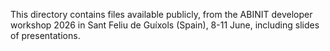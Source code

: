 This directory contains files available publicly, from the ABINIT developer workshop 2026 in Sant Feliu de Guíxols (Spain), 8-11 June, including slides of presentations.

